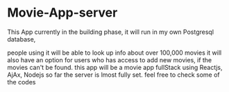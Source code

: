 # Movie-App-server

This App currently in the building phase, it will run in my own Postgresql database, 
              
 people using it will be able to look up info about over 100,000 movies
  it will also have an option for users who has access to add new movies, if the movies can't be found.
 this app will be a movie app fullStack using Reactjs, AjAx, Nodejs
  so far the server is lmost fully set. feel free to check some of the codes
